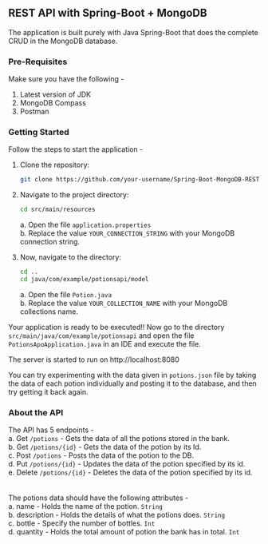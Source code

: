 ## REST API with Spring-Boot + MongoDB

The application is built purely with Java Spring-Boot that does the complete CRUD in the MongoDB database. 

### Pre-Requisites

Make sure you have the following -
1. Latest version of JDK
2. MongoDB Compass
3. Postman

### Getting Started

Follow the steps to start the application -

1. Clone the repository:

   ```bash
   git clone https://github.com/your-username/Spring-Boot-MongoDB-REST-API.git
   ```
  
 2. Navigate to the project directory:
    ```bash
    cd src/main/resources
    ```
     a. Open the file ```application.properties```
     <br>b. Replace the value ```YOUR_CONNECTION_STRING``` with your MongoDB connection string. 
    
 3. Now, navigate to the directory: 
    ```bash
    cd ..
    cd java/com/example/potionsapi/model
    ```
    a. Open the file ```Potion.java``` <br>
    b. Replace the value ```YOUR_COLLECTION_NAME``` with your MongoDB collections name.
 
 Your application is ready to be executed!!
 Now go to the directory ```src/main/java/com/example/potionsapi``` and open the file ```PotionsApoApplication.java``` in an IDE and execute the file.
 
 The server is started to run on http://localhost:8080
 
 You can try experimenting with the data given in `potions.json` file by taking the data of each potion individually and posting it to the database, and then try getting it back again.

### About the API

The API has 5 endpoints - <br>
a. Get `/potions` - Gets the data of all the potions stored in the bank. <br>
b. Get `/potions/{id}` - Gets the data of the potion by its Id. <br>
c. Post `/potions` - Posts the data of the potion to the DB. <br>
d. Put `/potions/{id}` - Updates the data of the potion specified by its id. <br>
e. Delete `/potions/{id}` - Deletes the data of the potion specified by its id. <br>
<br><br>
The potions data should have the following attributes - <br>
a. name - Holds the name of the potion. `String` <br>
b. description - Holds the details of what the potions does. `String` <br>
c. bottle - Specify the number of bottles. `Int` <br>
d. quantity - Holds the total amount of potion the bank has in total. `Int` <br>
